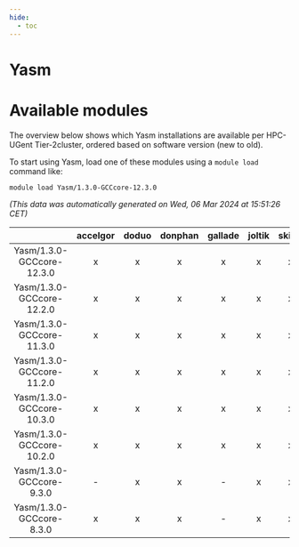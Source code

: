 ```yaml
---
hide:
  - toc
---
```


Yasm
====

# Available modules


The overview below shows which Yasm installations are available per HPC-UGent Tier-2cluster, ordered based on software version (new to old).

To start using Yasm, load one of these modules using a `module load` command like:

```shell
module load Yasm/1.3.0-GCCcore-12.3.0
```

*(This data was automatically generated on Wed, 06 Mar 2024 at 15:51:26 CET)*  

| |accelgor|doduo|donphan|gallade|joltik|skitty|
| :---: | :---: | :---: | :---: | :---: | :---: | :---: |
|Yasm/1.3.0-GCCcore-12.3.0|x|x|x|x|x|x|
|Yasm/1.3.0-GCCcore-12.2.0|x|x|x|x|x|x|
|Yasm/1.3.0-GCCcore-11.3.0|x|x|x|x|x|x|
|Yasm/1.3.0-GCCcore-11.2.0|x|x|x|x|x|x|
|Yasm/1.3.0-GCCcore-10.3.0|x|x|x|x|x|x|
|Yasm/1.3.0-GCCcore-10.2.0|x|x|x|x|x|x|
|Yasm/1.3.0-GCCcore-9.3.0|-|x|x|-|x|x|
|Yasm/1.3.0-GCCcore-8.3.0|x|x|x|-|x|x|

